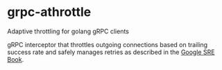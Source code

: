 # grpc-athrottle
Adaptive throttling for golang gRPC clients

gRPC interceptor that throttles outgoing connections based on trailing success rate and safely manages retries as described in the [Google SRE Book](https://landing.google.com/sre/book/chapters/handling-overload.html).

